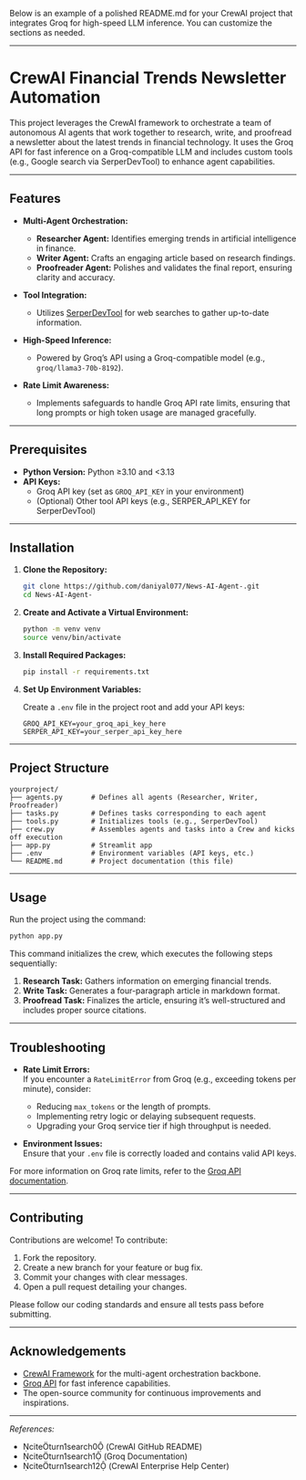 Below is an example of a polished README.md for your CrewAI project that integrates Groq for high-speed LLM inference. You can customize the sections as needed.

---

# CrewAI Financial Trends Newsletter Automation

This project leverages the CrewAI framework to orchestrate a team of autonomous AI agents that work together to research, write, and proofread a newsletter about the latest trends in financial technology. It uses the Groq API for fast inference on a Groq-compatible LLM and includes custom tools (e.g., Google search via SerperDevTool) to enhance agent capabilities.

---

## Features

- **Multi-Agent Orchestration:**  
  - **Researcher Agent:** Identifies emerging trends in artificial intelligence in finance.
  - **Writer Agent:** Crafts an engaging article based on research findings.
  - **Proofreader Agent:** Polishes and validates the final report, ensuring clarity and accuracy.
  
- **Tool Integration:**  
  - Utilizes [SerperDevTool](https://console.groq.com/docs/crewai) for web searches to gather up-to-date information.
  
- **High-Speed Inference:**  
  - Powered by Groq’s API using a Groq-compatible model (e.g., `groq/llama3-70b-8192`).

- **Rate Limit Awareness:**  
  - Implements safeguards to handle Groq API rate limits, ensuring that long prompts or high token usage are managed gracefully.

---

## Prerequisites

- **Python Version:** Python ≥3.10 and <3.13
- **API Keys:**  
  - Groq API key (set as `GROQ_API_KEY` in your environment)  
  - (Optional) Other tool API keys (e.g., SERPER_API_KEY for SerperDevTool)

---

## Installation

1. **Clone the Repository:**

   ```bash
   git clone https://github.com/daniyal077/News-AI-Agent-.git
   cd News-AI-Agent-
   ```

2. **Create and Activate a Virtual Environment:**

   ```bash
   python -m venv venv
   source venv/bin/activate  
   ```

3. **Install Required Packages:**

   ```bash
   pip install -r requirements.txt
   ```

4. **Set Up Environment Variables:**

   Create a `.env` file in the project root and add your API keys:

   ```env
   GROQ_API_KEY=your_groq_api_key_here
   SERPER_API_KEY=your_serper_api_key_here
   ```

---

## Project Structure

```
yourproject/
├── agents.py       # Defines all agents (Researcher, Writer, Proofreader)
├── tasks.py        # Defines tasks corresponding to each agent
├── tools.py        # Initializes tools (e.g., SerperDevTool)
├── crew.py         # Assembles agents and tasks into a Crew and kicks off execution
├── app.py          # Streamlit app
├── .env            # Environment variables (API keys, etc.)
└── README.md       # Project documentation (this file)
```

---

## Usage

Run the project using the command:

```bash
python app.py
```

This command initializes the crew, which executes the following steps sequentially:

1. **Research Task:** Gathers information on emerging financial trends.
2. **Write Task:** Generates a four-paragraph article in markdown format.
3. **Proofread Task:** Finalizes the article, ensuring it’s well-structured and includes proper source citations.

---

## Troubleshooting

- **Rate Limit Errors:**  
  If you encounter a `RateLimitError` from Groq (e.g., exceeding tokens per minute), consider:
  - Reducing `max_tokens` or the length of prompts.
  - Implementing retry logic or delaying subsequent requests.
  - Upgrading your Groq service tier if high throughput is needed.

- **Environment Issues:**  
  Ensure that your `.env` file is correctly loaded and contains valid API keys.

For more information on Groq rate limits, refer to the [Groq API documentation](https://console.groq.com/docs/rate-limits).

---

## Contributing

Contributions are welcome! To contribute:

1. Fork the repository.
2. Create a new branch for your feature or bug fix.
3. Commit your changes with clear messages.
4. Open a pull request detailing your changes.

Please follow our coding standards and ensure all tests pass before submitting.

---

## Acknowledgements

- [CrewAI Framework](https://github.com/crewAIInc/crewAI) for the multi-agent orchestration backbone.
- [Groq API](https://console.groq.com/docs/) for fast inference capabilities.
- The open-source community for continuous improvements and inspirations.

---

*References:*
- citeturn1search0 (CrewAI GitHub README)
- citeturn1search1 (Groq Documentation)
- citeturn1search12 (CrewAI Enterprise Help Center)

